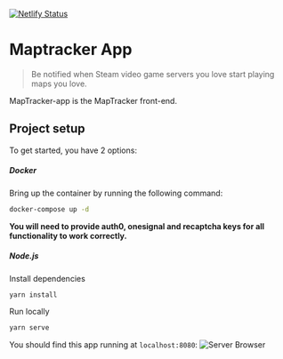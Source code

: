 [![Netlify Status](https://api.netlify.com/api/v1/badges/b830d038-f771-4839-b041-86e5e6b5c191/deploy-status)](https://app.netlify.com/sites/maptracker-app/deploys)

# Maptracker App

> Be notified when Steam video game servers you love start playing maps you love.

MapTracker-app is the MapTracker front-end.


## Project setup
To get started, you have 2 options:

##### Docker
Bring up the container by running the following command:
```bash
docker-compose up -d
```
**You will need to provide auth0, onesignal and recaptcha keys for all functionality to work correctly.**

##### Node.js
Install dependencies
```bash
yarn install
```

Run locally
```bash
yarn serve
```

You should find this app running at `localhost:8080`:
![Server Browser](https://cdn.galaco.me/blog/projects/maptracker/server_browser.png)
